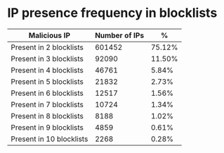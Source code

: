 # IP presence frequency in blocklists
| Malicious IP | Number of IPs | % |
|----|----|----|
| Present in 2 blocklists | 601452 | 75.12% |
| Present in 3 blocklists | 92090 | 11.50% |
| Present in 4 blocklists | 46761 | 5.84% |
| Present in 5 blocklists | 21832 | 2.73% |
| Present in 6 blocklists | 12517 | 1.56% |
| Present in 7 blocklists | 10724 | 1.34% |
| Present in 8 blocklists | 8188 | 1.02% |
| Present in 9 blocklists | 4859 | 0.61% |
| Present in 10 blocklists | 2268 | 0.28% |
